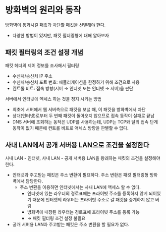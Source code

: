 # 방화벽의 원리와 동작
방화벽이 통과시킬 패킷과 차단할 패킷을 선별해야 한다.
  - 다양한 방법이 있지만, 패킷 필터링형에 대해 알아보자

## 패킷 필터링의 조건 설정 개념
패킷 헤더의 제어 정보를 조사해서 필터링
  - 수신처/송신처 IP 주소
  - 수신처/송신처 포트 번호: 애플리케이션을 한정하기 위해 조건으로 사용
  - 컨트롤 비트: 접속 방향(서버 → 인터넷 또는 인터넷 → 서버)을 판단

서버에서 인터넷에 엑세스 하는 것을 정지 시키는 방법
  - 최초에 서버에서 웹 서버측으로 패킷을 보낼 때, 이 패킷을 방화벽에서 차단
  - 상대(인터넷)로부터 두 번째 패킷이 돌아오지 않으므로 접속 동작이 실패로 끝남
  - DNS 서버에 조회하는 동작은 UDP를 사용하는데, UDP는 TCP와 달리 접속 단계 동작이 없기 때문에 컨트롤 비트로 액세스 방향을 판별할 수 없다.

## 사내 LAN에서 공개 서버용 LAN으로 조건을 설정한다
사내 LAN - 인터넷, 사내 LAN - 공개 서버용 LAN을 왕래하는 패킷의 조건을 설정해야 한다.
  - 인터넷과 주고받는 패킷은 주소 변환이 필요하다. 주소 변환은 패킷 필터링형 방화벽에서 담당한다.
    - 주소 변환을 이용하면 인터넷에서는 사내 LAN에 액세스 할 수 없다.
      - 인터넷에 있는 라우터의 경로표에는 프라이빗 주소를 등록하지 않게 되어있기 때문에 인터넷의 라우터는 프라이빗 주소로 갈 패킷을 중계하지 않고 버림
      - 방화벽에 내장된 라우터는 경로표에 프라이빗 주소를 등록 가능
      - → 패킷 필터링 조건 설정 불필요
  - 공개 서버용 LAN과 주고받는 패킷은 주소 변환을 할 필요가 없다.
